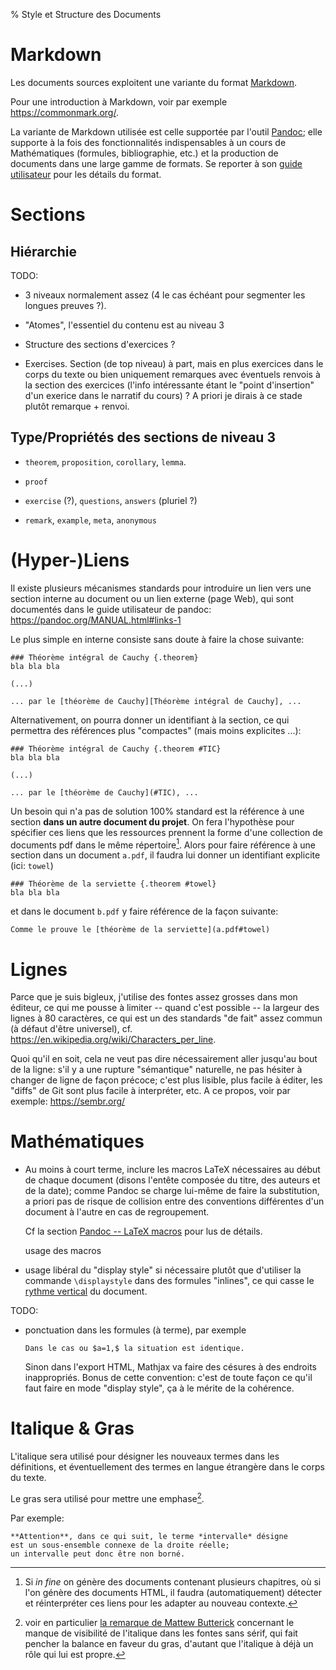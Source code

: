 % Style et Structure des Documents

Markdown
================================================================================

Les documents sources exploitent une variante du format [Markdown](https://en.wikipedia.org/wiki/Markdown).

Pour une introduction à Markdown, voir par exemple <https://commonmark.org/>.

La variante de Markdown utilisée est celle supportée par
l'outil [Pandoc](https://pandoc.org/); 
elle supporte à la fois des fonctionnalités indispensables à un cours de
Mathématiques (formules, bibliographie, etc.) et la production de 
documents dans une large gamme de formats. 
Se reporter à son [guide utilisateur](https://pandoc.org/MANUAL.html) 
pour les détails du format. 

Sections
================================================================================

Hiérarchie
--------------------------------------------------------------------------------

TODO:

  - 3 niveaux normalement assez (4 le cas échéant pour segmenter les longues
    preuves ?).

  - "Atomes", l'essentiel du contenu est au niveau 3

  - Structure des sections d'exercices ?

  - Exercises. Section (de top niveau) à part, mais en plus exercices
    dans le corps du texte ou bien uniquement remarques avec éventuels
    renvois à la section des exercices (l'info intéressante étant 
    le "point d'insertion" d'un exerice dans le narratif du cours) ?
    A priori je dirais à ce stade plutôt remarque + renvoi.

Type/Propriétés des sections de niveau 3
--------------------------------------------------------------------------------

  - `theorem`, `proposition`, `corollary`, `lemma`.

  - `proof`

  - `exercise` (?), `questions`, `answers` (pluriel ?)

  - `remark`, `example`, `meta`, `anonymous`

(Hyper-)Liens
================================================================================

Il existe plusieurs mécanismes standards pour introduire un lien vers une 
section interne au document ou un lien externe (page Web), qui sont documentés 
dans le guide utilisateur de pandoc: <https://pandoc.org/MANUAL.html#links-1>

Le plus simple en interne consiste sans doute à faire la chose suivante:

    ### Théorème intégral de Cauchy {.theorem}
    bla bla bla

    (...)

    ... par le [théorème de Cauchy][Théorème intégral de Cauchy], ...

Alternativement, on pourra donner un identifiant à la section,
ce qui permettra des références plus "compactes" 
(mais moins explicites ...):

    ### Théorème intégral de Cauchy {.theorem #TIC}
    bla bla bla

    (...)

    ... par le [théorème de Cauchy](#TIC), ...

Un besoin qui n'a pas de solution 100% standard est la référence à une section 
**dans un autre document du projet**. 
On fera l'hypothèse pour spécifier ces liens que les ressources prennent 
la forme d'une collection de documents pdf dans le même répertoire[^sinon]. 
Alors pour faire référence à une section dans un document `a.pdf`, 
il faudra lui donner un identifiant explicite (ici: `towel`)

    ### Théorème de la serviette {.theorem #towel}
    bla bla bla

et dans le document `b.pdf` y faire référence de la façon suivante:

    Comme le prouve le [théorème de la serviette](a.pdf#towel)

[^sinon]: Si *in fine* on génère des documents contenant plusieurs chapitres, 
où si l'on génère des documents HTML, il faudra (automatiquement) détecter 
et réinterpréter ces liens pour les adapter au nouveau contexte.    

Lignes
================================================================================

Parce que je suis bigleux, j'utilise des fontes assez grosses dans mon 
éditeur, ce qui me pousse à limiter -- quand c'est possible -- la largeur
des lignes à 80 caractères, ce qui est un des standards "de fait" assez
commun (à défaut d'être universel),
cf. <https://en.wikipedia.org/wiki/Characters_per_line>.

Quoi qu'il en soit, cela ne veut pas dire nécessairement aller jusqu'au 
bout de la ligne: s'il y a une rupture "sémantique" naturelle, 
ne pas hésiter à changer de ligne de façon précoce; c'est plus lisible,
plus facile à éditer, les "diffs" de Git sont plus facile à interpréter, etc. 
A ce propos, voir par exemple: <https://sembr.org/>

Mathématiques
================================================================================


  - Au moins à court terme, inclure les macros LaTeX nécessaires
    au début de chaque document (disons l'entête composée du titre, des auteurs 
    et de la date); comme Pandoc se charge lui-même de faire la substitution,
    a priori pas de risque de collision entre des conventions différentes
    d'un document à l'autre en cas de regroupement.
   
    Cf la section [Pandoc -- LaTeX macros](https://pandoc.org/MANUAL.html#latex-macros) 
    pour lus de détails.

    usage des macros

  - usage libéral du "display style" si nécessaire plutôt que d'utiliser
    la commande `\displaystyle` dans des formules "inlines", ce qui casse 
    le [rythme vertical](https://zellwk.com/blog/why-vertical-rhythms/) 
    du document.

TODO:

  - ponctuation dans les formules (à terme), par exemple

        Dans le cas ou $a=1,$ la situation est identique.

    Sinon dans l'export HTML, Mathjax va faire des césures à des endroits
    inappropriés. Bonus de cette convention: c'est de toute façon ce qu'il
    faut faire en mode "display style", ça à le mérite de la cohérence.


Italique & Gras
================================================================================

L'italique sera utilisé pour désigner les nouveaux termes dans les
définitions, et éventuellement des termes en langue étrangère dans
le corps du texte.

Le gras sera utilisé pour mettre une emphase[^ptib].

Par exemple:

    **Attention**, dans ce qui suit, le terme *intervalle* désigne
    est un sous-ensemble connexe de la droite réelle; 
    un intervalle peut donc être non borné. 
   
[^ptib]: voir en particulier [la remarque de Mattew Butterick](https://practicaltypography.com/bold-or-italic.html) concernant le manque de visibilité de l'italique
dans les fontes sans sérif, qui fait pencher la balance en faveur du gras,
d'autant que l'italique à déjà un rôle qui lui est propre.
